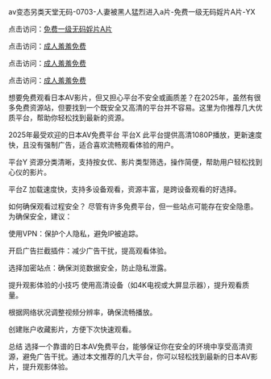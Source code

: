 av变态另类天堂无码-0703-人妻被黑人猛烈进入a片-免费一级无码婬片A片-YX

点击访问：<a href="https://bered.pages.dev/">免费一级无码婬片A片</a>

点击访问：<a href="https://rtj-3zo.pages.dev/">成人羞羞免费</a>

点击访问：<a href="https://vassv.pages.dev/">成人羞羞免费</a>

点击访问：<a href="https://https://vassv.pages.dev/">成人羞羞免费</a>


想要免费观看日本AV影片，但又担心平台不安全或画质差？在2025年，虽然有很多免费资源站，但要找到一个既安全又高清的平台并不容易。这里为你推荐几大优质平台，帮助你轻松找到最新的资源。

2025年最受欢迎的日本AV免费平台
平台X
此平台提供高清1080P播放，更新速度快，且没有强制广告，适合喜欢流畅观看体验的用户。

平台Y
资源分类清晰，支持按女优、影片类型筛选，操作简便，帮助用户轻松找到心仪的影片。

平台Z
加载速度快，支持多设备观看，资源丰富，是跨设备观看的好选择。

如何确保观看过程安全？
尽管有许多免费平台，但一些站点可能存在安全隐患。为确保安全，建议：

使用VPN：保护个人隐私，避免IP被追踪。

开启广告拦截插件：减少广告干扰，提高观看体验。

选择加密站点：确保浏览数据安全，防止隐私泄露。

提升观影体验的小技巧
使用高清设备（如4K电视或大屏显示器），提升观看质量。

根据网络状况调整视频分辨率，确保流畅播放。

创建账户收藏影片，方便下次快速观看。

总结
选择一个靠谱的日本AV免费平台，能够保证你在安全的环境中享受高清资源，避免广告干扰。通过本文推荐的几大平台，你可以轻松找到最新的日本AV影片，提升观影体验。

<span style="display:none;">[Canonical link](https://github.com/sau20250703/sau20250703）</span>
